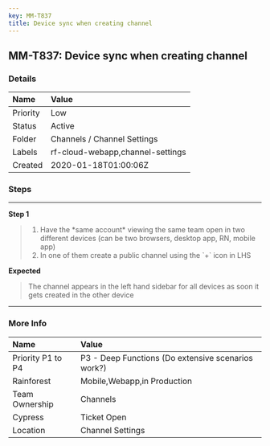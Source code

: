 ```yaml
---
key: MM-T837
title: Device sync when creating channel
---
```


## MM-T837: Device sync when creating channel

### Details

| Name     | Value                            |
| :------- | :------------------------------- |
| Priority | Low                              |
| Status   | Active                           |
| Folder   | Channels / Channel Settings      |
| Labels   | rf-cloud-webapp,channel-settings |
| Created  | 2020-01-18T01:00:06Z             |

### Steps

<hr/>

**Step 1**

> <article><ol><li>Have the *same account* viewing the same team open in two different devices (can be two browsers, desktop app, RN, mobile app)</li><li>In one of them create a public channel using the `+` icon in LHS</li></ol></article>

**Expected**

> <article>The channel appears in the left hand sidebar for all devices as soon it gets created in the other device</article>

<hr/>

### More Info

| Name              | Value                                              |
| :---------------- | :------------------------------------------------- |
| Priority P1 to P4 | P3 - Deep Functions (Do extensive scenarios work?) |
| Rainforest        | Mobile,Webapp,in Production                        |
| Team Ownership    | Channels                                           |
| Cypress           | Ticket Open                                        |
| Location          | Channel Settings                                   |
